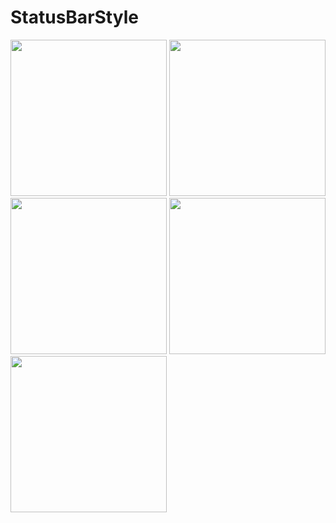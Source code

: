 # StatusBarStyle
 


<img src="https://raw.githubusercontent.com/gzeinnumer/StatusBarStyle/master/image/Screenshot_20200503_212402.jpg" width="250">
<img src="https://raw.githubusercontent.com/gzeinnumer/StatusBarStyle/master/image/Screenshot_20200503_212406.jpg" width="250">
<img src="https://raw.githubusercontent.com/gzeinnumer/StatusBarStyle/master/image/Screenshot_20200503_212411.jpg" width="250">
<img src="https://raw.githubusercontent.com/gzeinnumer/StatusBarStyle/master/image/Screenshot_20200503_212416.jpg" width="250">
<img src="https://raw.githubusercontent.com/gzeinnumer/StatusBarStyle/master/image/Screenshot_20200503_212421.jpg" width="250">
